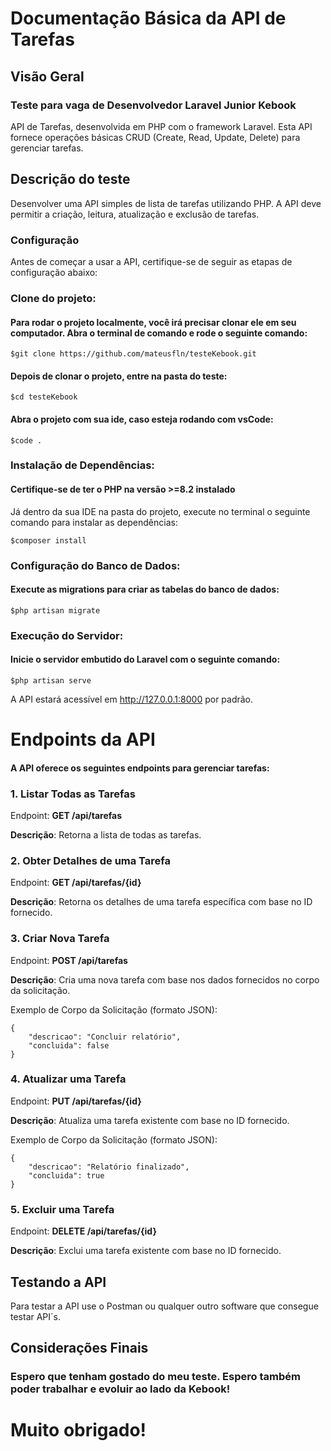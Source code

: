 
# Documentação Básica da API de Tarefas

## Visão Geral
### Teste para vaga de Desenvolvedor Laravel Junior Kebook
API de Tarefas, desenvolvida em PHP com o framework Laravel. Esta API fornece operações básicas CRUD (Create, Read, Update, Delete) para gerenciar tarefas.
## Descrição do teste
Desenvolver uma API simples de lista de tarefas utilizando PHP. A API deve permitir a criação, leitura, atualização e exclusão de tarefas.

### Configuração
Antes de começar a usar a API, certifique-se de seguir as etapas de configuração abaixo:

### Clone do projeto:
#### Para rodar o projeto localmente, você irá precisar clonar ele em seu computador. Abra o terminal de comando e rode o seguinte comando:

```
$git clone https://github.com/mateusfln/testeKebook.git
```
#### Depois de clonar o projeto, entre na pasta do teste:

```
$cd testeKebook
```

#### Abra o projeto com sua ide, caso esteja rodando com vsCode:

```
$code .
```

### Instalação de Dependências:
#### **Certifique-se de ter o PHP na versão >=8.2** instalado
 Já dentro da sua IDE na pasta do projeto, execute no terminal o seguinte comando para instalar as dependências:

```
$composer install
```

### Configuração do Banco de Dados:
#### Execute as migrations para criar as tabelas do banco de dados:

```
$php artisan migrate
```

### Execução do Servidor:
#### Inicie o servidor embutido do Laravel com o seguinte comando:
```
$php artisan serve
```

A API estará acessível em http://127.0.0.1:8000 por padrão.

# Endpoints da API
#### A API oferece os seguintes endpoints para gerenciar tarefas:

### 1. Listar Todas as Tarefas
Endpoint: **GET /api/tarefas**

**Descrição**: Retorna a lista de todas as tarefas.

### 2. Obter Detalhes de uma Tarefa
Endpoint: **GET /api/tarefas/{id}**

**Descrição**: Retorna os detalhes de uma tarefa específica com base no ID fornecido.

### 3. Criar Nova Tarefa
Endpoint: **POST /api/tarefas**

**Descrição**: Cria uma nova tarefa com base nos dados fornecidos no corpo da solicitação.

Exemplo de Corpo da Solicitação (formato JSON):
```
{
    "descricao": "Concluir relatório",
    "concluida": false
}
```

### 4. Atualizar uma Tarefa
Endpoint: **PUT /api/tarefas/{id}**

**Descrição**: Atualiza uma tarefa existente com base no ID fornecido.

Exemplo de Corpo da Solicitação (formato JSON):
```
{
    "descricao": "Relatório finalizado",
    "concluida": true
}
```

### 5. Excluir uma Tarefa
Endpoint: **DELETE /api/tarefas/{id}**

**Descrição**: Exclui uma tarefa existente com base no ID fornecido.

## Testando a API
Para testar a API use o Postman ou qualquer outro software que consegue testar API´s.

## Considerações Finais
### Espero que tenham gostado do meu teste. Espero também poder trabalhar e evoluir ao lado da **Kebook**!
# Muito obrigado!
